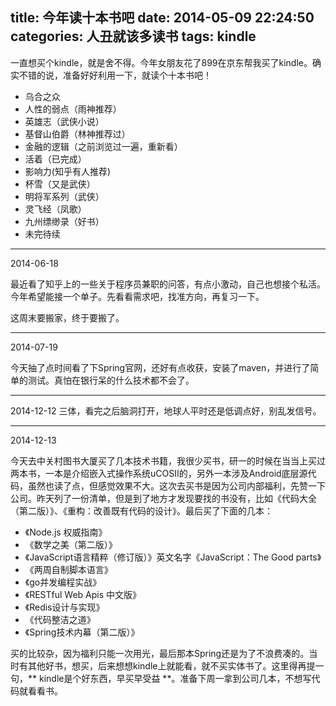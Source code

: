 title: 今年读十本书吧
date: 2014-05-09 22:24:50
categories: 人丑就该多读书
tags: kindle
---
一直想买个kindle，就是舍不得。今年女朋友花了899在京东帮我买了kindle。确实不错的说，准备好好利用一下，就读个十本书吧！

- 乌合之众
- 人性的弱点（雨神推荐）
- 英雄志（武侠小说）
- 基督山伯爵（林神推荐过）
- 金融的逻辑（之前浏览过一遍，重新看）
- 活着（已完成）
- 影响力(知乎有人推荐)
- 杯雪（又是武侠）
- 明将军系列（武侠）
- 灵飞经（凤歌）
- 九州缥缈录（好书）
- 未完待续

<!--more-->
-----------
2014-06-18

最近看了知乎上的一些关于程序员兼职的问答，有点小激动，自己也想接个私活。今年希望能接一个单子。先看看需求吧，找准方向，再复习一下。

这周末要搬家，终于要搬了。

---------------
2014-07-19

今天抽了点时间看了下Spring官网，还好有点收获，安装了maven，并进行了简单的测试。真怕在银行呆的什么技术都不会了。

---------------
2014-12-12
三体，看完之后脑洞打开，地球人平时还是低调点好，别乱发信号。

-------------
2014-12-13

今天去中关村图书大厦买了几本技术书籍，我很少买书，研一的时候在当当上买过两本书，一本是介绍嵌入式操作系统uCOSII的，另外一本涉及Android底层源代码，虽然也读了点，但感觉效果不大。这次去买书是因为公司内部福利，先赞一下公司。昨天列了一份清单，但是到了地方才发现要找的书没有，比如《代码大全（第二版）》、《重构：改善既有代码的设计》。最后买了下面的几本：
 - 《Node.js 权威指南》 
 - 《数学之美（第二版）》
 - 《JavaScript语言精粹（修订版）》英文名字《JavaScript：The Good parts》
 - 《两周自制脚本语言》
 - 《go并发编程实战》
 - 《RESTful Web Apis 中文版》
 - 《Redis设计与实现》
 - 《代码整洁之道》
 - 《Spring技术内幕（第二版）》

买的比较杂，因为福利只能一次用光，最后那本Spring还是为了不浪费凑的。当时有其他好书，想买，后来想想kindle上就能看，就不买实体书了。这里得再提一句，** kindle是个好东西，早买早受益 **。准备下周一拿到公司几本，不想写代码就看看书。

